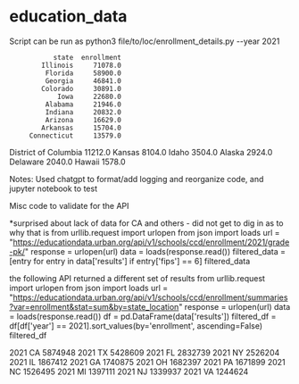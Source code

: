 # education_data

Script can be run as
 python3 file/to/loc/enrollment_details.py --year 2021 

               state  enrollment
            Illinois     71078.0
             Florida     58900.0
             Georgia     46841.0
            Colorado     30891.0
                Iowa     22680.0
             Alabama     21946.0
             Indiana     20832.0
             Arizona     16629.0
            Arkansas     15704.0
         Connecticut     13579.0
District of Columbia     11212.0
              Kansas      8104.0
               Idaho      3504.0
              Alaska      2924.0
            Delaware      2040.0
              Hawaii      1578.0



Notes:
 Used chatgpt to format/add logging and reorganize  code, and jupyter notebook to test


Misc code to validate for the API

*surprised about lack of data for CA and others - did not get to dig in as to why that is
from urllib.request import urlopen
from json import loads
url = "https://educationdata.urban.org/api/v1/schools/ccd/enrollment/2021/grade-pk/"
response = urlopen(url)
data = loads(response.read())
filtered_data = [entry for entry in data['results'] if entry['fips'] == 6]
filtered_data

the following API returned a different set of results
from urllib.request import urlopen
from json import loads
url = "https://educationdata.urban.org/api/v1/schools/ccd/enrollment/summaries?var=enrollment&stat=sum&by=state_location"
response = urlopen(url)
data = loads(response.read())
df = pd.DataFrame(data['results'])
filtered_df = df[df['year'] == 2021].sort_values(by='enrollment', ascending=False)
filtered_df

2021	CA	5874948
2021	TX	5428609
2021	FL	2832739
2021	NY	2526204
2021	IL	1867412
2021	GA	1740875
2021	OH	1682397
2021	PA	1671899
2021	NC	1526495
2021	MI	1397111
2021	NJ	1339937
2021	VA	1244624

